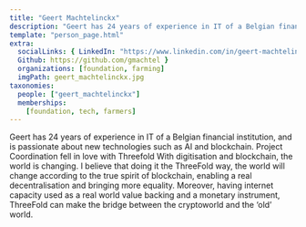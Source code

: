 ```yaml
---
title: "Geert Machtelinckx"
description: "Geert has 24 years of experience in IT of a Belgian financial institution, and is passionate about new technologies such as AI and blockchain."
template: "person_page.html"
extra:
  socialLinks: { LinkedIn: "https://www.linkedin.com/in/geert-machtelinckx-a72453b/",
  Github: https://github.com/gmachtel }
  organizations: [foundation, farming]
  imgPath: geert_machtelinckx.jpg
taxonomies:
  people: ["geert_machtelinckx"]
  memberships:
    [foundation, tech, farmers]
---
```


Geert has 24 years of experience in IT of a Belgian financial institution, and is passionate about new technologies such as AI and blockchain. Project Coordination fell in love with Threefold With digitisation and blockchain, the world is changing. I believe that doing it the ThreeFold way, the world will change according to the true spirit of blockchain, enabling a real decentralisation and bringing more equality. Moreover, having internet capacity used as a real world value backing and a monetary instrument, ThreeFold can make the bridge between the cryptoworld and the ‘old’ world.
